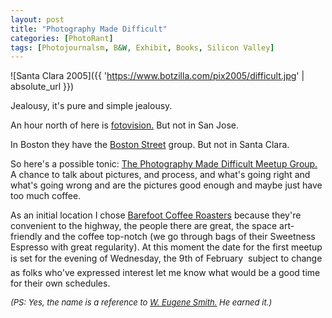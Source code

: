 ```yaml
---
layout: post
title: "Photography Made Difficult"
categories: [PhotoRant]
tags: [Photojournalsm, B&W, Exhibit, Books, Silicon Valley]
---
```



![Santa Clara 2005]({{ 'https://www.botzilla.com/pix2005/difficult.jpg' | absolute_url }})


Jealousy, it's pure and simple jealousy.

An hour north of here is <a href="http://www.fotovision.org">fotovision.</a> But not in San Jose.

In Boston they have the <a href="http://groups.yahoo.com/group/bostonstreet/">Boston Street</a> group. But not in Santa Clara.

So here's a possible tonic: <a href="http://photo.meetup.com/339/" target="_blank">The Photography Made Difficult Meetup Group.</a> A chance to talk about pictures, and process, and what's going right and what's going wrong and are the pictures good enough and maybe just have too much coffee. 

<!--more-->
As an initial location I chose <a href="http://www.barefootcoffeeroasters.com/" target="_blank">Barefoot Coffee Roasters</a> because they're convenient to the highway, the people there are great, the space art-friendly and the coffee top-notch (we go through bags of their Sweetness Espresso with great regularity). At this moment the date for the first meetup is set for the evening of Wednesday, the 9th of February &#151; subject to change as folks who've expressed interest let me know what would be a good time for their own schedules.

<i><font size="-1">(PS: Yes, the name is a reference to <a href="http://www.amazon.com/exec/obidos/tg/detail/-/B00005UQ8N/104-0997542-9741556?v=glance">W. Eugene Smith.</a> He earned it.)</font></i>
